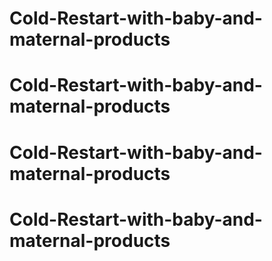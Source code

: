 # Cold-Restart-with-baby-and-maternal-products
# Cold-Restart-with-baby-and-maternal-products
# Cold-Restart-with-baby-and-maternal-products
# Cold-Restart-with-baby-and-maternal-products
